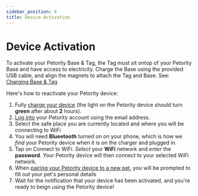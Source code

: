 ```yaml
---
sidebar_position: 4
title: Device Activation
---
```


# Device Activation
To activate your Petority Base & Tag, the Tag must sit ontop of your Petority Base and have access to electricity. Charge the Base using the provided USB cable, and align the magnets to attach the Tag and Base. See: [Charging Base & Tag](/docs/devices/battery-charging/battery-charging)

 Here's how to reactivate your Petority device:
1. Fully [charge your device](/docs/devices/battery-charging/battery-charging) (the light on the Petority device should turn **green** after about **2** hours).
2. [Log into](/docs/petority/accounts/signing-up) your Petority account using the email address.
3. Select the safe place you are currently located and where you will be connecting to WiFi
4. You will need **Blueetooth** turned on on your phone, which is how we *find* your Petority device when it is on the charger and plugged in.
5. Tap on Connect to WiFi. *Select* your **WiFi** network and *enter* the **password**. Your Petority device will then connect to your selected WiFi network.
6. When [pairing your Petority device to a new pet](/docs/petority/devices/device-pairing), you will be prompted to fill out your pet's personal details
7. Wait for the notification that your device has been activated, and you're ready to beign using the Petority device!
